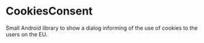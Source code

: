 CookiesConsent
==============

Small Android library to show a dialog informing of the use of cookies to the users on the EU.
